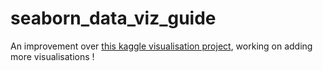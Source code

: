 # seaborn_data_viz_guide

An improvement over [this kaggle visualisation project](https://www.kaggle.com/biphili/seaborn-matplotlib-plot-to-visualize-iris-data/notebook?select=Iris.csv), working on adding more visualisations !

